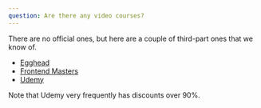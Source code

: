 ```yaml
---
question: Are there any video courses?
---
```


There are no official ones, but here are a couple of third-part ones that we know of.

- [Egghead](https://egghead.io/playlists/getting-started-with-svelte-3-05a8541a)
- [Frontend Masters](https://frontendmasters.com/courses/svelte/)
- [Udemy](https://www.udemy.com/sveltejs-the-complete-guide/)

Note that Udemy very frequently has discounts over 90%.
